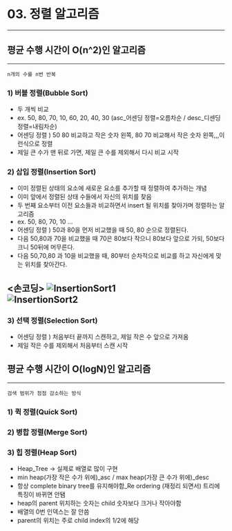 # 03. 정렬 알고리즘

---

## 평균 수행 시간이 O(n^2)인 알고리즘

---
`n개의 수를 n번 반복`
<br>
### 1) 버블 정렬(Bubble Sort)

- 두 개씩 비교
- ex. 50, 80, 70, 10, 60, 20, 40, 30 (asc_어센딩 정렬=오름차순 / desc_디센딩 정렬=내림차순)
- 어센딩 정렬 ) 50 80 비교하고 작은 숫자 왼쪽, 80 70 비교해서 작은 숫자 왼쪽,,,이런식으로 정렬
- 제일 큰 수가 맨 뒤로 가면, 제일 큰 수를 제외해서 다시 비교 시작

### 2) 삽입 정렬(Insertion Sort)

- 이미 정렬된 상태의 요소에 새로운 요소를 추가할 때 정렬하여 추가하는 개념
- 이미 앞에서 정렬된 상태 수들에서 자신의 위치를 찾음
- 두 번째 요소부터 이전 요소들과 비교하면서 insert 될 위치를 찾아가며 정렬하는 알고리즘
- ex. 50, 80, 70, 10 ...
- 어센딩 정렬 ) 50과 80을 먼저 비교했을 때 50, 80 순으로 정렬된다.
- 다음 50,80과 70을 비교했을 때 70은 80보다 작으니 80보다 앞으로 가되, 50보다 크니 50뒤에 머무른다.
- 다음 50,70,80 과 10을 비교했을 때, 80부터 순차적으로 비교를 하고 자신에게 맞는 위치를 찾아간다.

<손코딩>
![InsertionSort1](https://user-images.githubusercontent.com/79829085/148561384-44774110-2c42-45ac-9bbd-bd80843a2867.jpg)
<br>
![InsertionSort2](https://user-images.githubusercontent.com/79829085/148561408-2652f974-6cbc-4b9d-9431-f00b1f1cfe5c.jpg)
<br>
---

### 3) 선택 정렬(Selection Sort)

- 어센딩 정렬 ) 처음부터 끝까지 스캔하고, 제일 작은 수 앞으로 가져옴
- 제일 작은 수를 제외해서 처음부터 스캔 시작

## 평균 수행 시간이 O(logN)인 알고리즘

---

`검색 범위가 점점 감소하는 방식`

### 1) 퀵 정렬(Quick Sort)

### 2) 병합 정렬(Merge Sort)

### 3) 힙 정렬(Heap Sort)

- Heap_Tree -> 실제로 배열로 많이 구현
- min heap(가장 작은 수가 위에)_asc / max heap(가장 큰 수가 위에)_desc
- 항상 complete binary tree를 유지해야함_Re ordering (재정리 되면서) 트리에 특징이 바뀌면 안됌
- heap의 parent 위치하는 숫자는 child 숫자보다 크거나 작아야함
- 배열의 0번 인덱스는 잘 안씀
- parent의 위치는 주로 child index의 1/2에 해당
